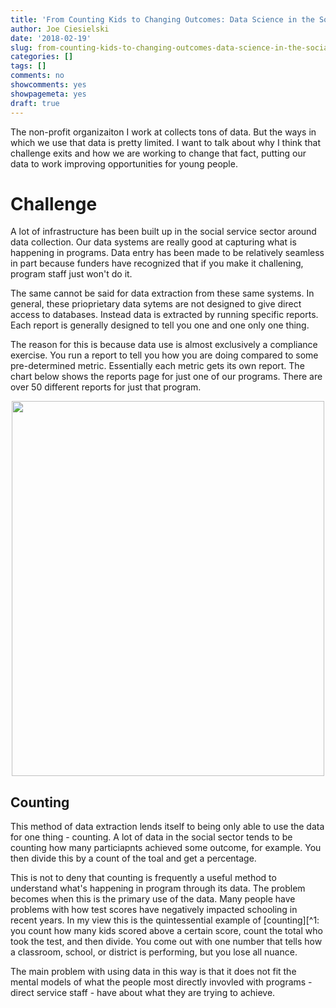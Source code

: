 ```yaml
---
title: 'From Counting Kids to Changing Outcomes: Data Science in the Social Sector'
author: Joe Ciesielski
date: '2018-02-19'
slug: from-counting-kids-to-changing-outcomes-data-science-in-the-social-sector
categories: []
tags: []
comments: no
showcomments: yes
showpagemeta: yes
draft: true
---
```


The non-profit organizaiton I work at collects tons of data. But the ways in which we use that data is pretty limited. I want to talk about why I think that challenge exits and how we are working to change that fact, putting our data to work improving opportunities for young people. 

# Challenge

A lot of infrastructure has been built up in the social service sector around data collection. Our data systems are really good at capturing what is happening in programs. Data entry has been made to be relatively seamless in part because funders have recognized that if you make it challening, program staff just won't do it.

The same cannot be said for data extraction from these same systems. In general, these prioprietary data sytems are not designed to give direct access to databases. Instead data is extracted by running specific reports. Each report is generally designed to tell you one and one only one thing. 

The reason for this is because data use is almost exclusively a compliance exercise. You run a report to tell you how you are doing compared to some pre-determined metric. Essentially each metric gets its own report. The chart below shows the reports page for just one of our programs. There are over 50 different reports for just that program. 

<center><img src = "/img/2018-02-19_data_sci_social/eto.png" width=500 height=600 align="middle"></center>

## Counting

This method of data extraction lends itself to being only able to use the data for one thing - counting. A lot of data in the social sector tends to be counting how many particiapnts achieved some outcome, for example. You then divide this by a count of the toal and get a percentage.  

This is not to deny that counting is frequently a useful method to understand what's happening in program through its data. The problem becomes when this is the primary use of the data. Many people have problems with how test scores have negatively impacted schooling in recent years. In my view this is the quintessential example of [counting][^1: you count how many kids scored above a certain score, count the total who took the test, and then divide. You come out with one number that tells how a classroom, school, or district is performing, but you lose all nuance. 

The main problem with using data in this way is that it does not fit the mental models of what the people most directly invovled with programs - direct service staff - have about what they are trying to achieve. 


[^1]: This isn't to say that the tests themselves are not problematic, just to note that the way that the data is used is lacking. 


